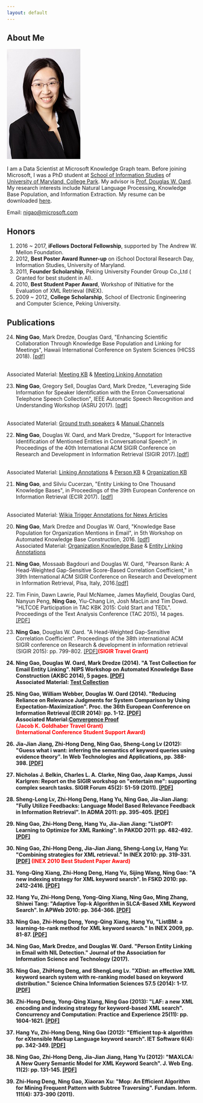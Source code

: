 ```yaml
---
layout: default
---
```


## About Me

<img class="profile-picture" src="ninggao.jpg">

I am a Data Scientist at Microsoft Knowledge Graph team. Before joining Microsoft, I was a PhD student at <a href="http://ischool.umd.edu/">School of Information Studies</a> of <a href="http://www.umd.edu/">University of Maryland, College Park</a>. My advisor is <a href="http://terpconnect.umd.edu/~oard/">Prof. Douglas W. Oard</a>. My research interests include Natural Language Processing, Knowledge Base Population, and Information Extraction. My resume can be downloaded <a href="resume.pdf">here</a>.

Email: nigao@microsoft.com 

## Honors

1. 2016 ~ 2017, <b>iFellows Doctoral Fellowship</b>, supported by The Andrew W. Mellon Foundation.
2. 2012, <b>Best Poster Award Runner-up</b> on iSchool Doctoral Research Day, Information Studies, University of Maryland.
3. 2011, <b>Founder Scholarship</b>, Peking University Founder Group Co.,Ltd ( Granted for best student in AI).
4. 2010, <b>Best Student Paper Award</b>, Workshop of INitiative for the Evaluation of XML Retrieval (INEX).
5. 2009 ~ 2012, <b>College Scholarship</b>, School of Electronic Engineering and Computer Science, Peking University.


## Publications

24. <b>Ning Gao</b>, Mark Dredze, Douglas Oard, "Enhancing Scientific Collaboration Through Knowledge Base Population and Linking for Meetings", Hawaii International Conference on System Sciences (HICSS 2018). <a href="pub/18/HICSS.pdf">[pdf]</a>
<br/>
Associated Material: <a href="pub/18/meetingKB.xlsx">Meeting KB</a> & <a href="pub/18/meetingAnnotation">Meeting Linking Annotation</a>


23. <b>Ning Gao</b>, Gregory Sell, Douglas Oard, Mark Dredze, "Leveraging Side Information for Speaker Identification with the Enron Conversational Telephone Speech Collection", IEEE Automatic Speech Recognition and Understanding Workshop (ASRU 2017). <a href="pub/17/ASRU.pdf">[pdf]</a>
<br/>
Associated Material: <a href="pub/17/ASRUGT.txt">Ground truth speakers</a> & <a href="pub/17/ASRUChannels">Manual Channels</a>


22. <b>Ning Gao</b>, Douglas W. Oard, and Mark Dredze, "Support for Interactive Identification of Mentioned Entities in Conversational Speech", in Proceedings of the 40th International ACM SIGIR Conference on Research and Development in Information Retrieval (SIGIR 2017).<a href="pub/17/SIGIR.pdf">[pdf]</a>
<br/>
Associated Material: <a href="pub/17/SIGIRAnnotation">Linking Annotations</a> & <a href="pub/17/perKB.xml">Person KB</a> & <a href="pub/17/orgKB.flat.xml">Organization KB</a>

21. <b>Ning Gao</b>, and Silviu Cucerzan, "Entity Linking to One Thousand Knowledge Bases", in Proceedings of the 39th European Conference on Information Retrieval (ECIR 2017). <a href="pub/17/ecir.pdf">[pdf]</a>
<br/>
Associated Material: <a href="pub/17/final annotation.txt">Wikia Trigger Annotations for News Articles</a>

20. <b>Ning Gao</b>, Mark Dredze and Douglas W. Oard, "Knowledge Base Population for Organization Mentions in Email", in 5th Workshop on Automated Knowledge Base Construction, 2016. <a href="pub/16/akbc2016.pdf">[pdf]</a><br/> Associated Material: <a href="pub/16/orgKB.flat.xml">Organization Knowledge Base</a> & <a href="pub/16/ORGannotations.xlsx">Entity Linking Annotations</a>  

19. <b>Ning Gao</b>, Mossaab Bagdouri and Douglas W. Oard, "Pearson Rank: A Head-Weighted Gap-Sensitive Score-Based Correlation Coefficient," in 39th International ACM SIGIR Conference on Research and Development in Information Retrieval, Pisa, Italy, 2016.<a href="pub/16/sigir2016.pdf">[pdf]</a> 

18. Tim Finin, Dawn Lawrie, Paul McNamee, James Mayfield, Douglas Oard, Nanyun Peng, <b>Ning Gao</b>, Yiu-Chang Lin, Josh MacLin and Tim Dowd. "HLTCOE Participation in TAC KBK 2015: Cold Start and TEDL". Proceedings of the Text Analysis Conference (TAC 2015), 14 pages. <a href="pub/15/tac2015.pdf">[PDF]</a>


17. <b>Ning Gao</b>, Douglas W. Oard. "A Head-Weighted Gap-Sensitive Correlation Coefficient". Proceedings of the 38th international ACM SIGIR conference on Research & development in information
retrieval (SIGIR 2015): pp. 799-802. <a href="pub/15/sigir2015.pdf">[PDF]</a><b><font color="red">(SIGIR Travel Grant)</font>


16. <b>Ning Gao</b>, Douglas W. Oard, Mark Dredze (2014). "A Test Collection for Email Entity Linking". NIPS Workshop on Automated Knowledge Base Construction (AKBC 2014), 5 pages. <a href="pub/14/testcollection.pdf">[PDF]</a><br/>
Associated Material:  <a href="pub/14/qrels">Test Collection</a>

15. <b>Ning Gao</b>, William Webber, Douglas W. Oard (2014). "Reducing Reliance on Relevance Judgments for System Comparison by Using Expectation-Maximization". 
Proc. the 36th European Conference on Information Retrieval (ECIR 2014): pp. 1-12. <a href="pub/14/ecir-11.pdf">[PDF]</a><br/>
Associated Material:<a href="pub/14/ConvergenceProof.ECIR2014" >Convergence Proof</a><br/>
<b><font color="red">(Jacob K. Goldhaber Travel Grant)</font></b><br/>
<b><font color="red">(International Conference Student Support Award)</font>


14. Jia-Jian Jiang, Zhi-Hong Deng, <b>Ning Gao</b>, Sheng-Long Lv (2012):  "Guess what i want: inferring the semantics of keyword queries using evidence theory". In Web Technologies and Applications, pp. 388-398. <a href="pub/12/guess.pdf">[PDF]</a>


13. Nicholas J. Belkin, Charles L. A. Clarke, <b>Ning Gao</b>, Jaap Kamps, Jussi Karlgren: Report on the SIGIR workshop on "entertain me": supporting complex search tasks. SIGIR Forum 45(2): 51-59 (2011). <a href="pub/11/entertainme.pdf">[PDF]</a>


12. Sheng-Long Lv, Zhi-Hong Deng, Hang Yu, <b>Ning Gao</b>, Jia-Jian Jiang: "Fully Utilize Feedbacks: Language Model Based Relevance Feedback in Information Retrieval". In ADMA 2011: pp. 395-405. <a href="pub/11/fully.pdf">[PDF]</a>


11. <b>Ning Gao</b>, Zhi-Hong Deng, Hang Yu, Jia-Jian Jiang: "ListOPT: Learning to Optimize for XML Ranking". In PAKDD 2011: pp. 482-492. <a href="pub/11/listopt.pdf">[PDF]</a>


10. <b>Ning Gao</b>, Zhi-Hong Deng, Jia-Jian Jiang, Sheng-Long Lv, Hang Yu: "Combining strategies for XML retrieval." In INEX 2010: pp. 319-331. <a href="pub/10/inex.pdf">[PDF]</a> 
<b><font color="red">(INEX 2010 Best Student Paper Award)</font></b>

9. Yong-Qing Xiang, Zhi-Hong Deng, Hang Yu, Sijing Wang, <b>Ning Gao</b>: "A new indexing strategy for XML keyword search". In FSKD 2010: pp. 2412-2416. <a href="pub/10/index.pdf">[PDF]</a>

8. Hang Yu, Zhi-Hong Deng, Yong-Qing Xiang, <b>Ning Gao</b>, Ming Zhang, Shiwei Tang: "Adaptive Top-k Algorithm in SLCA-Based XML Keyword Search". In APWeb 2010: pp. 364-366. <a href="pub/10/adaptive.pdf">[PDF]</a>


7. <b>Ning Gao</b>, Zhi-Hong Deng, Yong-Qing Xiang, Hang Yu, "ListBM: a learning-to-rank method for XML keyword search." In INEX 2009, pp. 81-87. <a href="pub/09/listbm.pdf">[PDF]</a>


6. <b>Ning Gao</b>, Mark Dredze, and Douglas W. Oard. "Person Entity Linking in Email with NIL Detection." Journal of the Association for Information Science and Technology (2017).


5. <b>Ning Gao</b>, ZhiHong Deng, and ShengLong Lv. "XDist: an effective XML keyword search system with re-ranking model based on keyword distribution." Science China Information Sciences 57.5 (2014): 1-17. <a href="pub/14/XDist.pdf">[PDF]</a>

4. Zhi-Hong Deng, Yong-Qing Xiang, <b>Ning Gao</b> (2013): "LAF: a new XML encoding and indexing strategy for keyword-based XML search". Concurrency and Computation: Practice and Experience 25(11): pp. 1604-1621. <a href="pub/13/LAF.pdf">[PDF]</a> 

3. Hang Yu, Zhi-Hong Deng, <b>Ning Gao</b> (2012): "Efficient top-k algorithm for eXtensible Markup Language keyword search". IET Software 6(4): pp. 342-349. <a href="pub/12/topk.pdf">[PDF]</a>

2. <b>Ning Gao</b>, Zhi-Hong Deng, Jia-Jian Jiang, Hang Yu (2012): "MAXLCA: A New Query Semantic Model for XML Keyword Search". J. Web Eng. 11(2): pp. 131-145. <a href="pub/12/maxlca.pdf">[PDF]</a>

1. Zhi-Hong Deng, <b>Ning Gao</b>, Xiaoran Xu: "Mop: An Efficient Algorithm for Mining Frequent Pattern with Subtree Traversing". Fundam. Inform. 111(4): 373-390 (2011).

